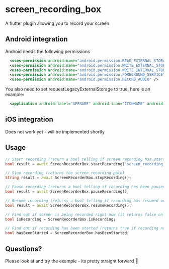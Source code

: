 # screen_recording_box

A flutter plugin allowing you to record your screen

## Android integration

Android needs the following permissions

```xml
  <uses-permission android:name="android.permission.READ_EXTERNAL_STORAGE"/>
  <uses-permission android:name="android.permission.WRITE_EXTERNAL_STORAGE" />
  <uses-permission android:name="android.permission.WRITE_INTERNAL_STORAGE" />
  <uses-permission android:name="android.permission.FOREGROUND_SERVICE" />
  <uses-permission android:name="android.permission.RECORD_AUDIO" />
```

You also need to set requestLegacyExternalStorage to true, here is an example:
```xml
  <application android:label="APPNAME" android:icon="ICONNAME" android:requestLegacyExternalStorage="true">
```

## iOS integration

Does not work yet - will be implemented shortly

## Usage

```dart
// Start recording (return a bool telling if screen recording has started or not)
bool result = await ScreenRecorderBox.startRecording('screen_recording_name');

// Stop recording (returns the screen recording path)
String result = await ScreenRecorderBox.stopRecording();

// Pause recording (returns a bool telling if recording has been paused or not)
bool result = await ScreenRecorderBox.pauseRecording();

// Resume recording (returns a bool telling if recording has resumed or not)
bool result = await ScreenRecorderBox.resumeRecording();

// Find out if screen is being recorded right now (it returns false on paused recording)
bool isRecording = ScreenRecorderBox.isRecording;

// Find out if recording has been started (returns true if recording not stopped)
bool hasBeenStarted = ScreenRecorderBox.hasBeenStarted;
```

## Questions?

Please look at and try the example - its pretty straight forward 🦖

